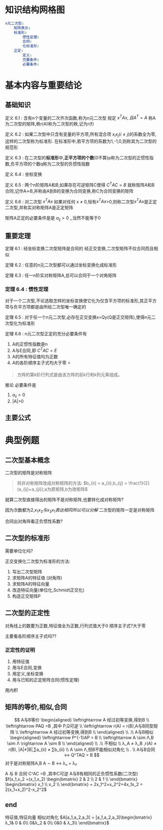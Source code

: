 # 知识结构网格图
```yaml
n元二次型:
    矩阵表示:
    标准形:
        惯性定理:
        合同:
        化标准形:
    正定:
        定义:
        充要条件:
        必要条件:
```
# 基本内容与重要结论

## 基础知识
定义 6.1 :
含有n个变量的二次齐次函数,称为n元二次型
规定 $x^TAx,且A^T=A$ 
称A为二次型的矩阵,秩r(A)称为二次型的秩,记为r(f)

定义 6.2 :
如果二次型中只含有变量的平方项,所有混合项 $x_i x_j(i \neq j)$的系数全为零,这样的二次型称为标准形.
在标准形中,若平方项的系数为1,-1,0,则称其为二次型的规范形

定义 6.3 :
在二次型的**标准形**中,**正平方项的个数**(0不算)p称为二次型的正惯性指数,负平方项的个数q称为二次型的负惯性指数

定义 6.4 :
坐标变换

定义 6.5 :
两个n阶矩阵A和B,如果存在可逆矩阵C使得
$C^TAC = B$ 
就称矩阵A和B合同,记作A≃B,并称由A到B的变换为合同变换,称C为合同变换的矩阵

定义 6.6 :
对二次型 $x^TAx$ 如果对任何 x ≠ 0,恒有$x^TAx$>0,则称二次型$x^TAx$是正定二次型,并称实对称矩阵A是正定矩阵

矩阵A正定的必要条件是是 $a_{ij}>0$ ,,当然不能等于0


## 重要定理
定理 6.1 :
经坐标变换二次型矩阵是合同的
经正交变换,二次型矩阵不仅合同而且相似

定理 6.2 :
任意的n元二次型都可以通过坐标变换化成标准形

定理 6.3 :
任一n阶实对称矩阵A,总可以合同于一个对角矩阵

### 定理 6.4 : 惯性定理
对于一个二次型,不论选取怎样的坐标变换使它化为仅含平方项的标准形,其正平方项与负平方项都是由所给二次型唯一确定的

定理 6.5 :
对于任一个n元二次型,必存在正交变换x=Qy(Q是正交矩阵),使得n元二次型化为标准形

定理 6.6 :
n元二次型正定的充分必要条件有
1. A的正惯性指数是n
2. A与E合同,即 $C^TAC = E$ 
3. A的所有特征值均为正数
4. A的各阶顺序主子式均大于零 :star:

> 方阵的第k阶行列式是由该方阵的前k行和k列元素组成。

推论 必要条件是
1. $a_{ii}>0$ 
2. |A|>0



## 主要公式
# 典型例题
## 二次型基本概念
二次型的矩阵是对称矩阵
> 将非对称矩阵改成对称矩阵的方法:
> $b_{ii} = a_{ii},b_{ij} = \frac{1}{2}(a_{ij}+a_{ji});a为原矩阵,b为改矩阵$ 

就算二次型直接得出的矩阵不是对称矩阵,也要转化成对称矩阵?

因为次数都为2,$x_1 x_3 与 x_3 x_1 表达相同所以可以分解$ 
二次型的矩阵一定是对称矩阵

合同出对角阵看正负惯性系数?

## 二次型的标准形

需要单位化吗?

正交变换化二次型为标准形的方法:
1. 写出二次型矩阵
2. 求矩阵A的特征值 (对角阵)
3. 求矩阵A的特征向量
4. 改造特征向量(单位化,Schmidt正交化)
5. 构造正交矩阵P

## 二次型的正定性
对角线上的数要为正数,特征值全为正数,行列式值大于0
顺序主子式?大于零

主要看各阶顺序主子式吗??


### 正定性的证明
1. 用特征值
2. 用与E合同,变换
3. 用定义,坐标变换 
4. 用与已知的正定矩阵合同(惯性定理)

用内积




## 矩阵的等价,相似,合同
$$
A与B等价 
\begin{aligned}
    \leftrightarrow A 经过初等变换,得到B \\
    \leftrightarrow PAQ =B ,其中 P,Q可逆 \\
    \leftrightarrow r(A) = r(B),A与B同型矩阵 \\
    \leftrightarrow A 经过初等变换,得到B \\
\end{aligned}
\\ 
.\\
A与B相似 
\begin{aligned}
    \leftrightarrow P^{-1}AP = B \\
    \leftrightarrow A \sim Λ,B \sim Λ \rightarrow  A \sim B \\
\end{aligned}
\\
.\\
不相似 \\
λ_A ≠ λ_B ,r(A) ≠ r(B), |A|≠|B|,∑a_{ii} ≠ ∑b_{ii} \\
A \sim Λ,但B不能相似对角化 \\ 
. \\ 
A与B合同 ↔ Q^TAQ = B
$$
对于是对称矩阵A,B 
A ∼ B ↔ λₐ  = λᵦ

A 与 B 合同
CᵀAC =B ,其中C可逆
A与B有相同的正负惯性系数(二次型)
$f(x_1,x_2 =(x_1,x_2) \begin{bmatrix}
 2 & 2 \\ 
 2 & 1 \\ \end{bmatrix} \begin{bmatrix}
 x_1 \\ 
 x_2 \\ \end{bmatrix} = 2x_1^2+x_2^2+4x_1x_2 = 2(x_1+x_2)^2-x_2^2$



## end

特征值,特征向量 相似对角化
$A[a_1,a_2,a_3] = [a_1,a_2,a_3]\begin{bmatrix}
    λ_1& 0 & 0\\
    0&λ_2 & 0\\
    0&0 & λ_3\\
\end{bmatrix}$ 